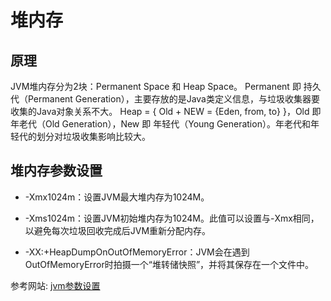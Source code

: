# 堆内存

## 原理

JVM堆内存分为2块：Permanent Space 和 Heap Space。
Permanent 即 持久代（Permanent Generation），主要存放的是Java类定义信息，与垃圾收集器要收集的Java对象关系不大。
Heap = { Old + NEW = {Eden, from, to} }，Old 即 年老代（Old Generation），New 即 年轻代（Young Generation）。年老代和年轻代的划分对垃圾收集影响比较大。

## 堆内存参数设置

* -Xmx1024m：设置JVM最大堆内存为1024M。
* -Xms1024m：设置JVM初始堆内存为1024M。此值可以设置与-Xmx相同，以避免每次垃圾回收完成后JVM重新分配内存。

* -XX:+HeapDumpOnOutOfMemoryError：JVM会在遇到OutOfMemoryError时拍摄一个“堆转储快照”，并将其保存在一个文件中。



参考网站: [jvm参数设置](https://docs.oracle.com/javase/8/docs/technotes/tools/unix/java.html#BABDJJFI)